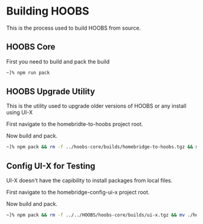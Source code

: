 # Building HOOBS
This is the process used to build HOOBS from source.

## HOOBS Core
First you need to build and pack the build

```bash
~]% npm run pack
```

## HOOBS Upgrade Utility
This is the utility used to upgrade older versions of HOOBS or any install using UI-X

First navigate to the homebridte-to-hoobs project root.

Now build and pack.

```bash
~]% npm pack && rm -f ../hoobs-core/builds/homebridge-to-hoobs.tgz && mv ./homebridge-to-hoobs-*.tgz ../hoobs-core/builds/homebridge-to-hoobs.tgz
```

## Config UI-X for Testing
UI-X doesn't have the capibility to install packages from local files.

First navigate to the homebridge-config-ui-x project root.

Now build and pack.

```bash
~]% npm pack && rm -f ../../HOOBS/hoobs-core/builds/ui-x.tgz && mv ./homebridge-config-ui-x-*.tgz ../../HOOBS/hoobs-core/builds/ui-x.tgz
```
